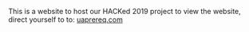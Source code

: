 This is a website to host our HACKed 2019 project
to view the website, direct yourself to to: [uaprereq.com](https://uaprereq.com)
